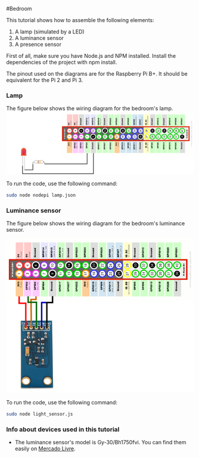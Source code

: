 #Bedroom

This tutorial shows how to assemble the following elements:

1. A lamp (simulated by a LED)
2. A luminance sensor
3. A presence sensor

First of all, make sure you have Node.js and NPM installed. Install the dependencies of the project with npm install.

The pinout used on the diagrams are for the Raspberry Pi B+. It should be equivalent for the Pi 2 and Pi 3.

### Lamp
The figure below shows the wiring diagram for the bedroom's lamp.
![alt text](https://github.com/HomeSkyLtd/demo/blob/master/bedroom/images/lamp.png "Schematics for bedroom's lamp")

To run the code, use the following command:
``` bash
sudo node nodepi lamp.json
```

### Luminance sensor
The figure below shows the wiring diagram for the bedroom's luminance sensor.

![alt text](https://github.com/HomeSkyLtd/demo/blob/master/bedroom/images/light_sensor_i2c.png "Schematics for bedroom's luminance sensor")

To run the code, use the following command:
``` bash
sudo node light_sensor.js
```


### Info about devices used in this tutorial
* The luminance sensor's model is Gy-30/Bh1750fvi. You can find them easily on [Mercado Livre](http://produto.mercadolivre.com.br/MLB-707047987-gy-30-modulo-sensor-de-luminosidade-digital-otico-bh1750fvi-_JM).
